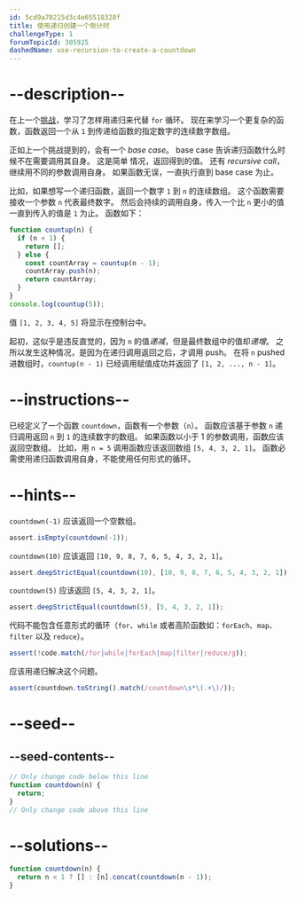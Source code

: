 ```yaml
---
id: 5cd9a70215d3c4e65518328f
title: 使用递归创建一个倒计时
challengeType: 1
forumTopicId: 305925
dashedName: use-recursion-to-create-a-countdown
---
```


# --description--

在上一个[挑战](/learn/javascript-algorithms-and-data-structures/basic-javascript/replace-loops-using-recursion)，学习了怎样用递归来代替 `for` 循环。 现在来学习一个更复杂的函数，函数返回一个从 `1` 到传递给函数的指定数字的连续数字数组。

正如上一个挑战提到的，会有一个 <dfn>base case</dfn>。 base case 告诉递归函数什么时候不在需要调用其自身。 这是简单 情况，返回得到的值。 还有 <dfn>recursive call</dfn>，继续用不同的参数调用自身。 如果函数无误，一直执行直到 base case 为止。

比如，如果想写一个递归函数，返回一个数字 `1` 到 `n` 的连续数组。 这个函数需要接收一个参数 `n` 代表最终数字。 然后会持续的调用自身，传入一个比 `n` 更小的值一直到传入的值是 `1` 为止。 函数如下：

```javascript
function countup(n) {
  if (n < 1) {
    return [];
  } else {
    const countArray = countup(n - 1);
    countArray.push(n);
    return countArray;
  }
}
console.log(countup(5));
```

值 `[1, 2, 3, 4, 5]` 将显示在控制台中。

起初，这似乎是违反直觉的，因为 `n` 的值*递减*，但是最终数组中的值却*递增*。 之所以发生这种情况，是因为在递归调用返回之后，才调用 push。 在将 `n` pushed 进数组时，`countup(n - 1)` 已经调用赋值成功并返回了 `[1, 2, ..., n - 1]`。

# --instructions--

已经定义了一个函数 `countdown`，函数有一个参数（`n`）。 函数应该基于参数 `n` 递归调用返回 `n` 到 `1` 的连续数字的数组。 如果函数以小于 1 的参数调用，函数应该返回空数组。 比如，用 `n = 5` 调用函数应该返回数组 `[5, 4, 3, 2, 1]`。 函数必需使用递归函数调用自身，不能使用任何形式的循环。

# --hints--

`countdown(-1)` 应该返回一个空数组。

```js
assert.isEmpty(countdown(-1));
```

`countdown(10)` 应该返回 `[10, 9, 8, 7, 6, 5, 4, 3, 2, 1]`。

```js
assert.deepStrictEqual(countdown(10), [10, 9, 8, 7, 6, 5, 4, 3, 2, 1]);
```

`countdown(5)` 应该返回 `[5, 4, 3, 2, 1]`。

```js
assert.deepStrictEqual(countdown(5), [5, 4, 3, 2, 1]);
```

代码不能包含任意形式的循环（`for`、`while` 或者高阶函数如：`forEach`、`map`、`filter` 以及 `reduce`）。

```js
assert(!code.match(/for|while|forEach|map|filter|reduce/g));
```

应该用递归解决这个问题。

```js
assert(countdown.toString().match(/countdown\s*\(.+\)/));
```

# --seed--

## --seed-contents--

```js
// Only change code below this line
function countdown(n) {
  return;
}
// Only change code above this line
```

# --solutions--

```js
function countdown(n) {
  return n < 1 ? [] : [n].concat(countdown(n - 1));
}
```
